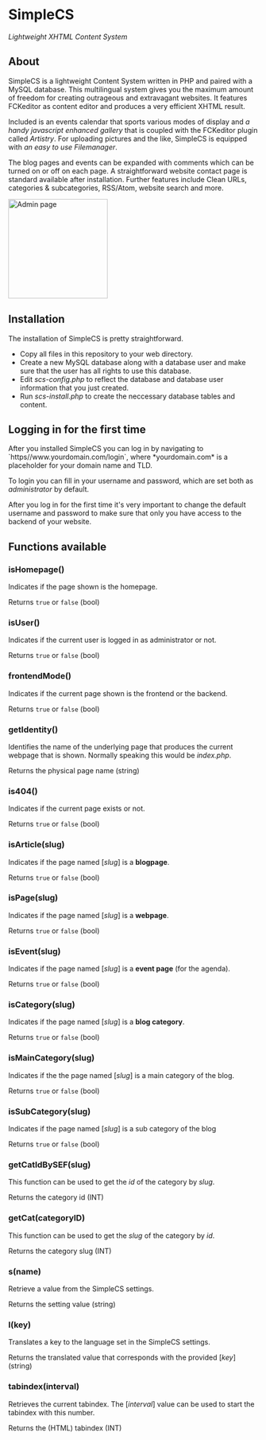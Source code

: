 <h1>SimpleCS</h1>
<p><em>Lightweight XHTML Content System</em></p>
<h2>About</h2>
SimpleCS is a lightweight Content System written in PHP and paired with a MySQL database. This multilingual system gives you the maximum amount of freedom for creating outrageous and extravagant websites. It features FCKeditor as content editor and produces a very efficient XHTML result.

Included is an events calendar that sports various modes of display and *a handy javascript enhanced gallery* that is coupled with the FCKeditor plugin called *Artistry*. For uploading pictures and the like, SimpleCS is equipped with *an easy to use Filemanager*. 

The blog pages and events can be expanded with comments which can be turned on or off on each page. A straightforward website contact page is standard available after installation. Further features include Clean URLs, categories & subcategories, RSS/Atom, website search and more.

<img width="200" src="https://web2.werkzien.nl/userfiles/admin.png" alt="Admin page" />

<h2>Installation</h2>
The installation of SimpleCS is pretty straightforward.

* Copy all files in this repository to your web directory.
* Create a new MySQL database along with a database user and make sure that the user has all rights to use this database.
* Edit *scs-config.php* to reflect the database and database user information that you just created.
* Run *scs-install.php* to create the neccessary database tables and content.

<h2>Logging in for the first time</h2>
After you installed SimpleCS you can log in by navigating to `https<span></span>//www<span>.</span>yourdomain<span>.</span>com/login`, where *yourdomain.com* is a placeholder for your domain name and TLD. 

To login you can fill in your username and password, which are set both as *administrator* by default.

After you log in for the first time it's very important to change the default username and password to make sure that only you have access to the backend of your website.

<h2>Functions available</h2>

### isHomepage()

Indicates if the page shown is the homepage.

Returns `true` or `false` (bool)

### isUser()

Indicates if the current user is logged in as administrator or not.

Returns `true` or `false` (bool)

### frontendMode()

Indicates if the current page shown is the frontend or the backend.

Returns `true` or `false` (bool)

### getIdentity()

Identifies the name of the underlying page that produces the current webpage that is shown. Normally speaking this would be *index.php*.

Returns the physical page name (string)

### is404()

Indicates if the current page exists or not.

Returns `true` or `false` (bool)

### isArticle(slug)

Indicates if the page named [*slug*] is a **blogpage**.

Returns `true` or `false` (bool)

### isPage(slug)

Indicates if the page named [*slug*] is a **webpage**.

Returns `true` or `false` (bool)

### isEvent(slug)

Indicates if the page named [*slug*] is a **event page** (for the agenda).

Returns `true` or `false` (bool)

### isCategory(slug)

Indicates if the page named [*slug*] is a **blog category**.

Returns `true` or `false` (bool)

### isMainCategory(slug)

Indicates if the the page named [*slug*] is a main category of the blog.

Returns `true` or `false` (bool)

### isSubCategory(slug)

Indicates if the page named [*slug*] is a sub category of the blog

Returns `true` or `false` (bool)

### getCatIdBySEF(slug)

This function can be used to get the *id* of the category by *slug*.

Returns the category id (INT)

### getCat(categoryID)

This function can be used to get the *slug* of the category by *id*.

Returns the category slug (INT)

### s(name)

Retrieve a value from the SimpleCS settings.

Returns the setting value (string)

### l(key)

Translates a key to the language set in the SimpleCS settings.

Returns the translated value that corresponds with the provided [*key*] (string)

### tabindex(interval)

Retrieves the current tabindex. The [*interval*] value can be used to start the tabindex with this number.

Returns the (HTML) tabindex (INT)
